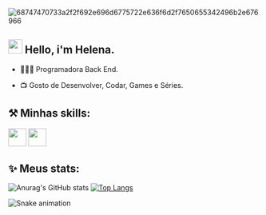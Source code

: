 ![68747470733a2f2f692e696d6775722e636f6d2f7650655342496b2e676966](https://user-images.githubusercontent.com/104881639/166621518-108da6a1-5975-4672-b7ca-5d364912291f.gif)

## <img src="https://user-images.githubusercontent.com/104881639/166623084-7bc08ded-48a7-444d-89c2-c4c2b81385ea.gif" width="28" height="28"> Hello, i'm Helena.

- 👩🏻‍💻 Programadora Back End.

- 📺 Gosto de Desenvolver, Codar, Games e Séries.

## ⚒️ Minhas skills:

<img src="https://cdn.jsdelivr.net/gh/devicons/devicon/icons/javascript/javascript-original.svg" width="36" height="36"/>        <img src="https://cdn.jsdelivr.net/gh/devicons/devicon/icons/lua/lua-original-wordmark.svg" width="36" height="36"/>
          
          
## ✨ Meus stats:

![Anurag's GitHub stats](https://github-readme-stats.vercel.app/api?username=onlyflushed&show_icons=true&theme=tokyonight)
[![Top Langs](https://github-readme-stats.vercel.app/api/top-langs/?username=onlyflushed&theme=tokyonight&layout=compact)](https://github.com/onlyflushed/github-readme-stats)

![Snake animation](https://github.com/onlyflushed/onlyflushed/blob/output/github-contribution-grid-snake.svg)

